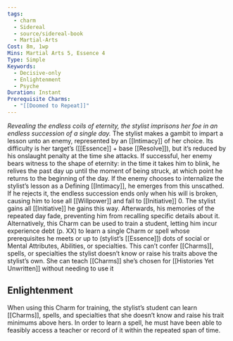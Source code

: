 ```yaml
---
tags:
  - charm
  - Sidereal
  - source/sidereal-book
  - Martial-Arts
Cost: 8m, 1wp
Mins: Martial Arts 5, Essence 4
Type: Simple
Keywords:
  - Decisive-only
  - Enlightenment
  - Psyche
Duration: Instant
Prerequisite Charms:
  - "[[Doomed to Repeat]]"
---
```

*Revealing the endless coils of eternity, the stylist imprisons her foe in an endless succession of a single day.*
The stylist makes a gambit to impart a lesson unto an enemy, represented by an [[Intimacy]] of her choice. Its difficulty is her target’s ([[Essence]] + base [[Resolve]]), but it’s reduced by his onslaught penalty at the time she attacks. If successful, her enemy bears witness to the shape of eternity: in the time it takes him to blink, he relives the past day up until the moment of being struck, at which point he returns to the beginning of the day. If the enemy chooses to internalize the stylist’s lesson as a Defining [[Intimacy]], he emerges from this unscathed. If he rejects it, the endless succession ends only when his will is broken, causing him to lose all [[Willpower]] and fall to [[Initiative]] 0. The stylist gains all [[Initiative]] he gains this way. Afterwards, his memories of the repeated day fade, preventing him from recalling specific details about it. 
Alternatively, this Charm can be used to train a student, letting him incur experience debt (p. XX) to learn a single Charm or spell whose prerequisites he meets or up to (stylist’s [[Essence]]) dots of social or Mental Attributes, Abilities, or specialties. This can’t confer [[Charms]], spells, or specialties the stylist doesn’t know or raise his traits above the stylist’s own. She can teach [[Charms]] she’s chosen for [[Histories Yet Unwritten]] without needing to use it
## Enlightenment
When using this Charm for training, the stylist’s student can learn [[Charms]], spells, and specialties that she doesn’t know and raise his trait minimums above hers. In order to learn a spell, he must have been able to feasibly access a teacher or record of it within the repeated span of time.
